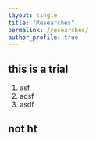 ```yaml
---
layout: single
title: "Researches"
permalink: /researches/
author_profile: true
---
```



## this is a trial 
1. asf
2. adsf
3. asdf


## not ht